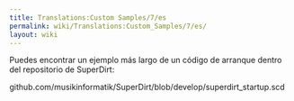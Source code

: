 ```yaml
---
title: Translations:Custom Samples/7/es
permalink: wiki/Translations:Custom_Samples/7/es/
layout: wiki
---
```


Puedes encontrar un ejemplo más largo de un código de arranque dentro
del repositorio de SuperDirt:

github.com/musikinformatik/SuperDirt/blob/develop/superdirt\_startup.scd
